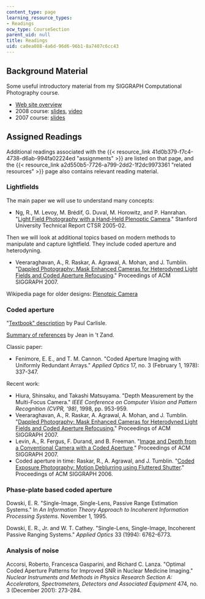 ```yaml
---
content_type: page
learning_resource_types:
- Readings
ocw_type: CourseSection
parent_uid: null
title: Readings
uid: ca0ea088-4a6d-96d6-96b1-8a7407c6cc43
---
```


Background Material
-------------------

Some useful introductory material from my SIGGRAPH Computational Photography course.

*   [Web site overview](http://web.media.mit.edu/~raskar/photo/)
*   2008 course: [slides](http://web.media.mit.edu/~raskar/photo/), [video](http://www.slideshare.net/cameraculture/raskar-computational-camera-fall-2009-lecture-01)
*   2007 course: [slides](http://web.media.mit.edu/~raskar/photo/)

Assigned Readings
-----------------

Additional readings associated with the {{< resource_link 41d0b379-f7c4-4738-d6ab-994fa02224ed "assignments" >}} are listed on that page, and the {{< resource_link a2d550b5-7726-a799-2dd2-1f2dc9973361 "related resources" >}} page also contains relevant reading material.

### Lightfields

The main paper we will use to understand many concepts:

*   Ng, R., M. Levoy, M. Brédif, G. Duval, M. Horowitz, and P. Hanrahan. "[Light Field Photography with a Hand-Held Plenoptic Camera](http://graphics.stanford.edu/papers/lfcamera/)." Stanford University Technical Report CTSR 2005-02.

Then we will look at additional topics based on modern methods to manipulate and capture lightfield. They include coded aperture and heterodyning.

*   Veeraraghavan, A., R. Raskar, A. Agrawal, A. Mohan, and J. Tumblin. "[Dappled Photography: Mask Enhanced Cameras for Heterodyned Light Fields and Coded Aperture Refocusing](http://web.media.mit.edu/~raskar/Mask/)." Proceedings of ACM SIGGRAPH 2007.

Wikipedia page for older designs: [Plenotpic Camera](http://en.wikipedia.org/wiki/Plenoptic_camera)

### Coded aperture

"[Textbook" description](http://www.paulcarlisle.net/old/codedaperture.html) by Paul Carlisle.

[Summary of references](http://astrophysics.gsfc.nasa.gov/cai/coded_intr.html) by Jean in 't Zand.

Classic paper:

*   Fenimore, E. E., and T. M. Cannon. "Coded Aperture Imaging with Uniformly Redundant Arrays." _Applied Optics_ 17, no. 3 (February 1, 1978): 337-347.

Recent work:

*   Hiura, Shinsaku, and Takashi Matsuyama. "Depth Measurement by the Multi-Focus Camera." _IEEE Conference on Computer Vision and Pattern Recognition (CVPR, '98)_, 1998, pp. 953-959.
*   Veeraraghavan, A., R. Raskar, A. Agrawal, A. Mohan, and J. Tumblin. "[Dappled Photography: Mask Enhanced Cameras for Heterodyned Light Fields and Coded Aperture Refocusing.](http://web.media.mit.edu/~raskar/Mask/)" Proceedings of ACM SIGGRAPH 2007.
*   Levin, A., R. Fergus, F. Durand, and B. Freeman. "[Image and Depth from a Conventional Camera with a Coded Aperture](http://groups.csail.mit.edu/graphics/CodedAperture/)." Proceedings of ACM SIGGRAPH 2007.
*   Coded aperture in time: Raskar, R., A. Agrawal, and J. Tumblin. "[Coded Exposure Photography: Motion Deblurring using Fluttered Shutter](http://web.media.mit.edu/~raskar/deblur/)." Proceedings of ACM SIGGRAPH 2006.

### Phase-plate based coded aperture

Dowski, E. R. "Single-Image, Single-Lens, Passive Range Estimation Systems." In _An Information Theory Approach to Incoherent Information Processing Systems_. November 1, 1995.

Dowski, E. R., Jr. and W. T. Cathey. "Single-Lens, Single-Image, Incoherent Passive Ranging Systems." _Applied Optics_ 33 (1994): 6762-6773.

### Analysis of noise

Accorsi, Roberto, Francesca Gasparini, and Richard C. Lanza. "Optimal Coded Aperture Patterns for Improved SNR in Nuclear Medicine Imaging." _Nuclear Instruments and Methods in Physics Research Section A: Accelerators, Spectrometers, Detectors and Associated Equipment_ 474, no. 3 (December 2001): 273-284.